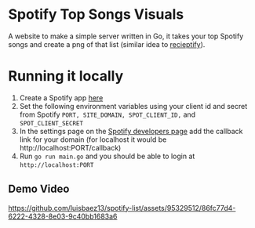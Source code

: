 # Spotify Top Songs Visuals

A website to make a simple server written in Go, it takes your top Spotify songs and create a png of that list (similar idea to [recieptify](https://receiptify.herokuapp.com/)).

# Running it locally
1) Create a Spotify app [here](https://developer.spotify.com/dashboard)
1) Set the following environment variables using your client id and secret from Spotify `PORT, SITE_DOMAIN, SPOT_CLIENT_ID,` and `SPOT_CLIENT_SECRET`
1) In the settings page on the [Spotify developers page](https://developer.spotify.com/dashboard) add the callback link for your domain (for localhost it would be http://localhost:PORT/callback)
1) Run ```go run main.go``` and you should be able to login at `http://localhost:PORT`


## Demo Video



https://github.com/luisbaez13/spotify-list/assets/95329512/86fc77d4-6222-4328-8e03-9c40bb1683a6



